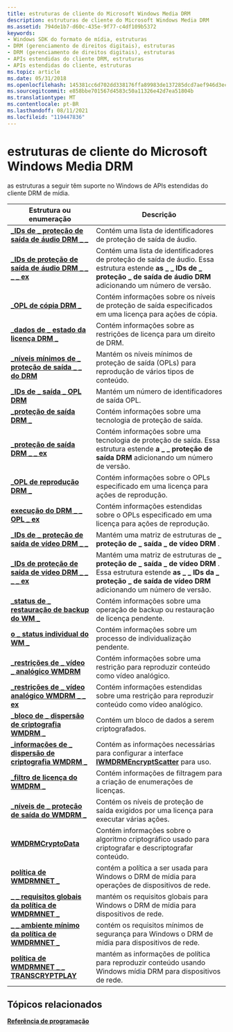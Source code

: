 ```yaml
---
title: estruturas de cliente do Microsoft Windows Media DRM
description: estruturas de cliente do Microsoft Windows Media DRM
ms.assetid: 794de1b7-d60c-435e-9f77-c4df109b5372
keywords:
- Windows SDK do formato de mídia, estruturas
- DRM (gerenciamento de direitos digitais), estruturas
- DRM (gerenciamento de direitos digitais), estruturas
- APIs estendidas do cliente DRM, estruturas
- APIs estendidas do cliente, estruturas
ms.topic: article
ms.date: 05/31/2018
ms.openlocfilehash: 145381cc6d702dd338176ffa89983de137285dcd7aef946d3ece956eb450880c
ms.sourcegitcommit: e858bbe701567d4583c50a11326e42d7ea51804b
ms.translationtype: MT
ms.contentlocale: pt-BR
ms.lasthandoff: 08/11/2021
ms.locfileid: "119447836"
---
```

# <a name="microsoft-windows-media-drm-client-structures"></a>estruturas de cliente do Microsoft Windows Media DRM

as estruturas a seguir têm suporte no Windows de APIs estendidas do cliente DRM de mídia.



| Estrutura ou enumeração                                                                    | Descrição                                                                                                                                                 |
|---------------------------------------------------------------------------------------------|-------------------------------------------------------------------------------------------------------------------------------------------------------------|
| [**\_IDs de \_ proteção de saída de áudio DRM \_ \_**](drm-audio-output-protection-ids.md)              | Contém uma lista de identificadores de proteção de saída de áudio.                                                                                                     |
| [**\_IDs de proteção de saída de áudio DRM \_ \_ \_ \_ ex**](drm-audio-output-protection-ids-ex.md)       | Contém uma lista de identificadores de proteção de saída de áudio. Essa estrutura estende **as \_ \_ IDs de \_ proteção \_ de saída de áudio DRM** adicionando um número de versão.          |
| [**\_OPL de cópia DRM \_**](drmdrm-copy-opl.md)                                                   | Contém informações sobre os níveis de proteção de saída especificados em uma licença para ações de cópia.                                                               |
| [**\_dados de \_ estado da licença DRM \_**](drmdrm-license-state-data.md)                              | Contém informações sobre as restrições de licença para um direito de DRM.                                                                                        |
| [**\_níveis mínimos de \_ proteção de saída \_ \_ do DRM**](drmdrm-minimum-output-protection-levels.md) | Mantém os níveis mínimos de proteção de saída (OPLs) para reprodução de vários tipos de conteúdo.                                                                 |
| [**\_IDs de \_ saída \_ OPL DRM**](drmdrm-opl-output-ids.md)                                      | Mantém um número de identificadores de saída OPL.                                                                                                                   |
| [**\_proteção de saída DRM \_**](drm-output-protection.md)                                    | Contém informações sobre uma tecnologia de proteção de saída.                                                                                                    |
| [**\_proteção de saída DRM \_ \_ ex**](drm-output-protection-ex.md)                             | Contém informações sobre uma tecnologia de proteção de saída. Essa estrutura estende **a \_ \_ proteção de saída DRM** adicionando um número de versão.                     |
| [**\_OPL de reprodução DRM \_**](drmdrm-play-opl.md)                                                   | Contém informações sobre o OPLs especificado em uma licença para ações de reprodução.                                                                                   |
| [**execução do DRM \_ \_ OPL \_ ex**](drm-play-opl-ex.md)                                               | Contém informações estendidas sobre o OPLs especificado em uma licença para ações de reprodução.                                                                          |
| [**\_IDs de \_ proteção de saída de vídeo DRM \_ \_**](drmdrm-video-output-protection-ids.md)           | Mantém uma matriz de estruturas de **\_ proteção de \_ saída \_ de vídeo DRM** .                                                                                            |
| [**\_IDs de proteção de saída de vídeo DRM \_ \_ \_ \_ ex**](drm-video-output-protection-ids-ex.md)       | Mantém uma matriz de estruturas de **\_ proteção de \_ saída \_ de vídeo DRM** . Essa estrutura estende **as \_ \_ IDs da \_ proteção \_ de saída de vídeo DRM** adicionando um número de versão. |
| [**\_status de \_ restauração de backup do WM \_**](wm-backup-restore-status.md)                             | Contém informações sobre uma operação de backup ou restauração de licença pendente.                                                                                      |
| [**o \_ status individual do WM \_**](drmwm-individualize-status.md)                             | Contém informações sobre um processo de individualização pendente.                                                                                                |
| [**\_restrições de \_ vídeo \_ analógico WMDRM**](wmdrm-analog-video-restrictions.md)               | Contém informações sobre uma restrição para reproduzir conteúdo como vídeo analógico.                                                                             |
| [**\_restrições de \_ vídeo analógico WMDRM \_ \_ ex**](wmdrm-analog-video-restrictions-ex.md)        | Contém informações estendidas sobre uma restrição para reproduzir conteúdo como vídeo analógico.                                                                    |
| [**\_bloco de \_ dispersão de criptografia WMDRM \_**](wmdrm-encrypt-scatter-block.md)                       | Contém um bloco de dados a serem criptografados.                                                                                                                   |
| [**\_informações de \_ dispersão de criptografia WMDRM \_**](wmdrm-encrypt-scatter-info.md)                         | Contém as informações necessárias para configurar a interface [**IWMDRMEncryptScatter**](iwmdrmencryptscatter.md) para uso.                                        |
| [**\_filtro de licença do WMDRM \_**](wmdrm-license-filter.md)                                      | Contém informações de filtragem para a criação de enumerações de licenças.                                                                                           |
| [**\_níveis de \_ proteção de saída do WMDRM \_**](wmdrm-output-protection-levels.md)                 | Contém os níveis de proteção de saída exigidos por uma licença para executar várias ações.                                                                    |
| [**WMDRMCryptoData**](wmdrmcryptodata.md)                                                  | Contém informações sobre o algoritmo criptográfico usado para criptografar e descriptografar conteúdo.                                                                 |
| [**política de WMDRMNET \_**](wmdrmnet-policy.md)                                                 | contém a política a ser usada para Windows o DRM de mídia para operações de dispositivos de rede.                                                                        |
| [**\_ \_ requisitos globais da política de WMDRMNET \_**](wmdrmnet-policy-global-requirements.md)       | mantém os requisitos globais para Windows o DRM de mídia para dispositivos de rede.                                                                                        |
| [**\_ \_ ambiente mínimo da política de WMDRMNET \_**](wmdrmnet-policy-minimum-environment.md)       | contém os requisitos mínimos de segurança para Windows o DRM de mídia para dispositivos de rede.                                                                       |
| [**política de WMDRMNET \_ \_ TRANSCRYPTPLAY**](wmdrmnet-policy-transcryptplay.md)                  | mantém as informações de política para reproduzir conteúdo usando Windows mídia DRM para dispositivos de rede.                                                               |



 

## <a name="related-topics"></a>Tópicos relacionados

<dl> <dt>

[**Referência de programação**](drm-programming-reference.md)
</dt> </dl>

 

 




